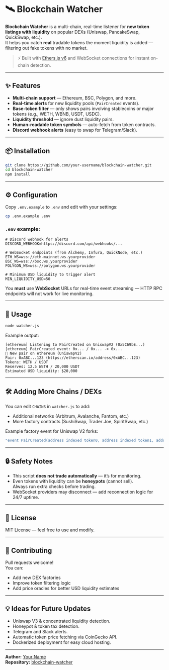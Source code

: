 # 🛰️ Blockchain Watcher

**Blockchain Watcher** is a multi-chain, real-time listener for **new token listings with liquidity** on popular DEXs (Uniswap, PancakeSwap, QuickSwap, etc.).  
It helps you catch **real** tradable tokens the moment liquidity is added — filtering out fake tokens with no market.

> ⚡ Built with [Ethers.js v6](https://docs.ethers.org/v6/) and WebSocket connections for instant on-chain detection.

---

## ✨ Features

- **Multi-chain support** — Ethereum, BSC, Polygon, and more.
- **Real-time alerts** for new liquidity pools (`PairCreated` events).
- **Base-token filter** — only shows pairs involving stablecoins or major tokens (e.g., WETH, WBNB, USDT, USDC).
- **Liquidity threshold** — ignore dust liquidity pairs.
- **Human-readable token symbols** — auto-fetch from token contracts.
- **Discord webhook alerts** (easy to swap for Telegram/Slack).

---

## 📦 Installation

```bash
git clone https://github.com/your-username/blockchain-watcher.git
cd blockchain-watcher
npm install
```

---

## ⚙️ Configuration

Copy `.env.example` to `.env` and edit with your settings:

```bash
cp .env.example .env
```

### `.env` example:
```env
# Discord webhook for alerts
DISCORD_WEBHOOK=https://discord.com/api/webhooks/...

# WebSocket endpoints (from Alchemy, Infura, QuickNode, etc.)
ETH_WS=wss://eth-mainnet.ws.yourprovider
BSC_WS=wss://bsc.ws.yourprovider
POLYGON_WS=wss://polygon.ws.yourprovider

# Minimum USD liquidity to trigger alert
MIN_LIQUIDITY_USD=50
```

You **must** use **WebSocket** URLs for real-time event streaming — HTTP RPC endpoints will not work for live monitoring.

---

## 🚀 Usage

```bash
node watcher.js
```

Example output:
```
[ethereum] Listening to PairCreated on UniswapV2 (0x5C69bE...)
[ethereum] PairCreated event: 0x... / 0x... -> 0x...
🔔 New pair on ethereum (UniswapV2)
Pair: 0xABC...123 (https://etherscan.io/address/0xABC...123)
Tokens: WETH / USDT
Reserves: 12.5 WETH / 20,000 USDT
Estimated USD liquidity: $20,000
```

---

## 🛠️ Adding More Chains / DEXs

You can edit `CHAINS` in `watcher.js` to add:
- Additional networks (Arbitrum, Avalanche, Fantom, etc.)
- More factory contracts (SushiSwap, Trader Joe, SpiritSwap, etc.)

Example factory event for Uniswap V2 forks:
```js
"event PairCreated(address indexed token0, address indexed token1, address pair, uint)"
```

---

## 🔒 Safety Notes

- This script **does not trade automatically** — it’s for monitoring.
- Even tokens with liquidity can be **honeypots** (cannot sell).  
  Always run extra checks before trading.
- WebSocket providers may disconnect — add reconnection logic for 24/7 uptime.

---

## 📜 License

MIT License — feel free to use and modify.

---

## 🤝 Contributing

Pull requests welcome!  
You can:
- Add new DEX factories
- Improve token filtering logic
- Add price oracles for better USD liquidity estimates

---

## 💡 Ideas for Future Updates

- Uniswap V3 & concentrated liquidity detection.
- Honeypot & token tax detection.
- Telegram and Slack alerts.
- Automatic token price fetching via CoinGecko API.
- Dockerized deployment for easy cloud hosting.

---

**Author:** [Your Name](https://github.com/mglorious)  
**Repository:** [blockchain-watcher](https://github.com/mglorious/blockchain-watcher)
